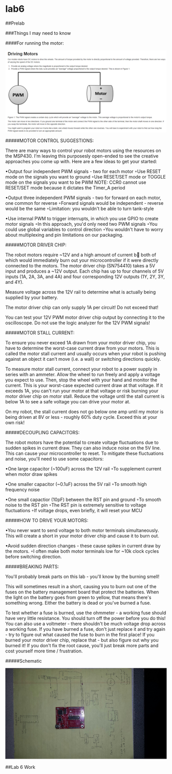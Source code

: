 lab6
====

##Prelab

###Things I may need to know

####For running the motor:

![alt text](https://raw.githubusercontent.com/JeremyGruszka/lab6/master/DrivingMotors.PNG "Running Motor")



#####MOTOR CONTROL SUGGESTIONS:
 
There are many ways to control your robot motors using the resources on the MSP430. I'm leaving this purposesly open-ended to see the creative approaches you come up with. Here are a few ideas to get your started:

 •Output four independent PWM signals - two for each motor ◦Use RESET mode on the signals you want to ground
 ◦Use RESET/SET mode or TOGGLE mode on the signals you want to be PWM 
 NOTE: CCR0 cannot use RESET/SET mode because it dictates the Timer_A period

•Output three independent PWM signals - two for forward on each motor, one common for reverse 
◦Forward signals would be independent - reverse would be the same
◦Limitation: you wouldn't be able to turn tank-style
 
•Use internal PWM to trigger interrupts, in which you use GPIO to create motor signals 
◦In this approach, you'd only need two PWM signals
◦You could use global variables to control direction
◦You wouldn't have to worry about multiplexing and pin limitations on our packaging.



#####MOTOR DRIVER CHIP:
 
The robot motors require ~12V and a high amount of current b both of which would immediately burn out your microcontroller if it were directly connected to the motors. The motor driver chip (SN754410) takes a 5V input and produces a ~12V output. Each chip has up to four channels of 5V inputs (1A, 2A, 3A, and 4A) and four corresponding 12V outputs (1Y, 2Y, 3Y, and 4Y).
 
Measure voltage across the 12V rail to determine what is actually being supplied by your battery.
 
The motor driver chip can only supply 1A per circuit! Do not exceed that!
 
You can test your 12V PWM motor driver chip output by connecting it to the oscilloscope. Do not use the logic analyzer for the 12V PWM signals!



#####MOTOR STALL CURRENT:
 
To ensure you never exceed 1A drawn from your motor driver chip, you have to determine the worst-case current draw from your motors. This is called the motor stall current and usually occurs when your robot is pushing against an object it can't move (i.e. a wall) or switching directions quickly.
 
To measure motor stall current, connect your robot to a power supply in series with an ammeter. Allow the wheel to run freely and apply a voltage you expect to use. Then, stop the wheel with your hand and monitor the current. This is your worst-case expected current draw at that voltage. If it exceeds 1A, you can't run your motor at that voltage or risk burning your motor driver chip on motor stall. Reduce the voltage until the stall current is below 1A to see a safe voltage you can drive your motor at.
 
On my robot, the stall current does not go below one amp until my motor is being driven at 8V or less - roughly 60% duty cycle. Exceed this at your own risk!



#####DECOUPLING CAPACITORS:
 
The robot motors have the potential to create voltage fluctuations due to sudden spikes in current draw. They can also induce noise on the 5V line. This can cause your microcontroller to reset. To mitigate these fluctuations and noise, you'll need to use some capacitors:

•One large capacitor (~100uF) across the 12V rail 
◦To supplement current when motor draw spikes
 
•One smaller capacitor (~0.1uF) across the 5V rail 
◦To smooth high frequency noise
 
•One small capactior (10pF) between the RST pin and ground 
◦To smooth noise to the RST pin
◦The RST pin is extremely sensitive to voltage fluctuations
◦If voltage drops, even briefly, it will reset your MCU



#####HOW TO DRIVE YOUR MOTORS:

•You never want to send voltage to both motor terminals simultaneously. This will create a short in your motor driver chip and cause it to burn out.
 
•Avoid sudden direction changes - these cause spikes in current draw by the motors. 
◦I often make both motor terminals low for ~10k clock cycles before switching direction.



#####BREAKING PARTS:
 
You'll probably break parts on this lab - you'll know by the burning smell!
 
This will sometimes result in a short, causing you to burn out one of the fuses on the battery management board that protect the batteries. When the light on the battery goes from green to yellow, that means there's something wrong. Either the battery is dead or you've burned a fuse.
 
To test whether a fuse is burned, use the ohmmeter - a working fuse should have very little resistance. You should turn off the power before you do this! You can also use a voltmeter - there shouldn't be much voltage drop across a working fuse. If you have burned a fuse, don't just replace it and try again - try to figure out what caused the fuse to burn in the first place! If you burned your motor driver chip, replace that - but also figure out why you burned it! If you don't fix the root cause, you'll just break more parts and cost yourself more time / frustration.



#####Schematic

![alt text](https://raw.githubusercontent.com/JeremyGruszka/lab6/master/schematic.jpg "Schematic")

##Lab 6 Work
